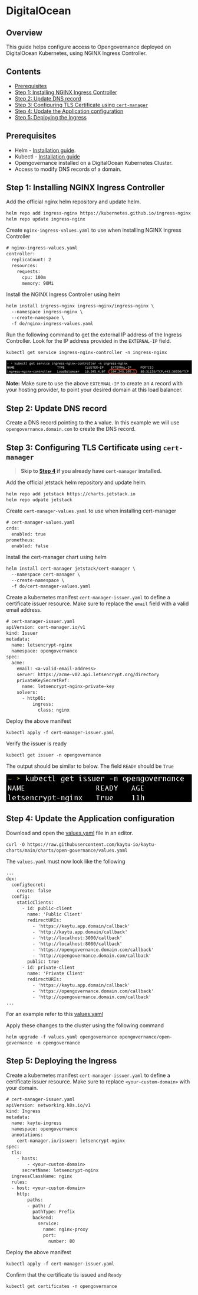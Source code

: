 # DigitalOcean

## Overview

This guide helps configure access to Opengovernance deployed on DigitalOcean Kubernetes, using NGINX Ingress Controller.

## Contents 

- [Prerequisites](#prerequisites)
- [Step 1: Installing NGINX Ingress Controller](#step-1-installing-nginx-ingress-controller)
- [Step 2: Update DNS record](#step-2-update-dns-record)
- [Step 3: Configuring TLS Certificate using `cert-manager`](#step-3-configuring-tls-certificate-using-cert-manager)
- [Step 4: Update the Application configuration](#step-4--update-the-application-configuration)
- [Step 5: Deploying the Ingress](#step-5-deploying-the-ingress)


## Prerequisites

- Helm - [Installation guide](https://helm.sh/docs/intro/install/).
- Kubectl - [Installation guide](https://kubernetes.io/docs/tasks/tools/)
- Opengovernance installed on a DigitalOcean Kubernetes Cluster.
- Access to modify DNS records of a domain.


## Step 1: Installing NGINX Ingress Controller

Add the official nginx helm repository and update helm.

```
helm repo add ingress-nginx https://kubernetes.github.io/ingress-nginx
helm repo update ingress-nginx
```

Create `nginx-ingress-values.yaml` to use when installing NGINX Ingress Controller

```
# nginx-ingress-values.yaml
controller:
  replicaCount: 2
  resources:
    requests:
      cpu: 100m
      memory: 90Mi
```

Install the NGINX Ingress Controller using helm 

```
helm install ingress-nginx ingress-nginx/ingress-nginx \
  --namespace ingress-nginx \
  --create-namespace \
  -f do/nginx-ingress-values.yaml
```

Run the following command to get the external IP address of the Ingress Controller. Look for the IP address provided in the `EXTERNAL-IP` field. 

```
kubectl get service ingress-nginx-controller -n ingress-nginx
```
![Nginx Ingress Controller External IP](./images/ingress-controller-ip.png)


**Note:** Make sure to use the above `EXTERNAL-IP` to create an `A` record with your hosting provider, to point your desired domain at this load balancer.

## Step 2: Update DNS record 

Create a DNS record pointing to the `A` value. In this example we wiil use `opengovernance.domain.com` to create the DNS record. 

## Step 3: Configuring TLS Certificate using `cert-manager`

> **Skip to [Step 4](#step-4--update-the-application-configuration) if you already have `cert-manager` installed.**

Add the official jetstack helm repository and update helm.

```
helm repo add jetstack https://charts.jetstack.io
helm repo udpate jetstack
```

Create `cert-manager-values.yaml` to use when installing cert-manager

```
# cert-manager-values.yaml
crds:
  enabled: true
prometheus:
  enabled: false
```

Install the cert-manager chart using helm

```
helm install cert-manager jetstack/cert-manager \
  --namespace cert-manager \
  --create-namespace \
  -f do/cert-manager-values.yaml
```

Create a kubernetes manifest `cert-manager-issuer.yaml` to define a certificate issuer resource. Make sure to replace the `email` field with a valid email address.

```
# cert-manager-issuer.yaml
apiVersion: cert-manager.io/v1
kind: Issuer
metadata:
  name: letsencrypt-nginx
  namespace: opengovernance
spec:
  acme:
    email: <a-valid-email-address>
    server: https://acme-v02.api.letsencrypt.org/directory
    privateKeySecretRef:
      name: letsencrypt-nginx-private-key
    solvers:
      - http01:
          ingress:
            class: nginx
```

Deploy the above manifest
```
kubectl apply -f cert-manager-issuer.yaml
```

Verify the issuer is ready
```
kubectl get issuer -n opengovernance
```
The output should be similar to below. The field `READY` should be `True`

![kubectl get issuer](./images/get-issuer.png)


## Step 4: Update the Application configuration

Download and open the [values.yaml](https://github.com/kaytu-io/kaytu-charts/blob/main/charts/open-governance/values.yaml) file in an editor.

```
curl -O https://raw.githubusercontent.com/kaytu-io/kaytu-charts/main/charts/open-governance/values.yaml
```

The `values.yaml` must now look like the following

```
...
dex:
  configSecret:
    create: false
  config:
    staticClients:
      - id: public-client
        name: 'Public Client'
        redirectURIs:
          - 'https://kaytu.app.domain/callback'
          - 'http://kaytu.app.domain/callback'
          - 'http://localhost:3000/callback'
          - 'http://localhost:8080/callback'
          - 'https://opengovernance.domain.com/callback'
          - 'http://opengovernance.domain.com/callback'
        public: true
      - id: private-client
        name: 'Private Client'
        redirectURIs:
          - 'https://kaytu.app.domain/callback'
          - 'https://opengovernance.domain.com/callback'
          - 'http://opengovernance.domain.com/callback'
...
```

For an example refer to this [values.yaml](https://github.com/ADorigi/scratch/blob/main/example/values.yaml)

Apply these changes to the cluster using the following command 

```
helm upgrade -f values.yaml opengovernance opengovernance/open-governance -n opengovernance 
```


## Step 5: Deploying the Ingress

Create a kubernetes manifest `cert-manager-issuer.yaml` to define a certificate issuer resource. Make sure to replace `<your-custom-domain>` with your domain.

```
# cert-manager-issuer.yaml
apiVersion: networking.k8s.io/v1
kind: Ingress
metadata:
  name: kaytu-ingress
  namespace: opengovernance
  annotations:
    cert-manager.io/issuer: letsencrypt-nginx
spec:
  tls:
    - hosts:
        - <your-custom-domain>
      secretName: letsencrypt-nginx
  ingressClassName: nginx
  rules:
  - host: <your-custom-domain>
    http:
        paths:
        - path: /
          pathType: Prefix
          backend:
            service:
              name: nginx-proxy
              port:
                number: 80
```

Deploy the above manifest

```
kubectl apply -f cert-manager-issuer.yaml
```

Confirm that the certificate tis issued and `Ready`

```
kubectl get certificates -n opengovernance
```

